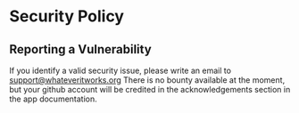 # Security Policy

## Reporting a Vulnerability

If you identify a valid security issue, please write an email to support@whateveritworks.org
There is no bounty available at the moment, but your github account will be credited in the acknowledgements section in the app documentation.
